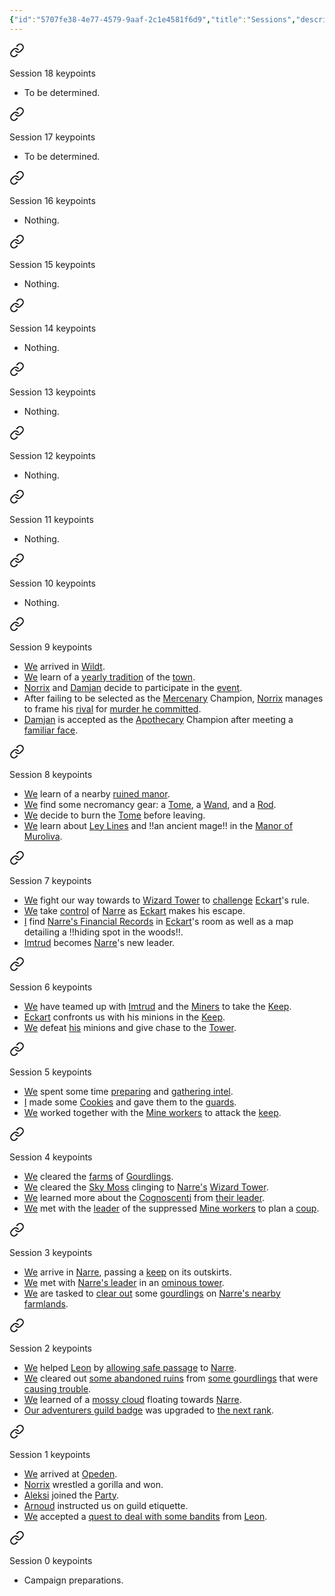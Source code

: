 ```yaml
---
{"id":"5707fe38-4e77-4579-9aaf-2c1e4581f6d9","title":"Sessions","description":"Sessions overview.","publish":true,"date_created":"Wednesday, March 20th 2024, 11:46:51 pm","date_modified":"Friday, April 26th 2024, 11:23:02 pm","editing_lock":true,"live_preview":true,"cssclasses":["mado-heading"],"path":"Tabletop/Campaigns/And A Thousand Years More/Sessions/index.md","permalink":"/tabletop/campaigns/and-a-thousand-years-more/sessions/index/","PassFrontmatter":true}
---
```



<div class="dataview-embed dataview-callout-list"><span><span class="embed-splitter"><a aria-label="Open link" href="/Tabletop/Campaigns/And-A-Thousand-Years-More/Sessions/Session 018#embedmarker" class="markdown-embed-link" target="_blank" rel="noopener nofollow"><svg class="svg-icon lucide-link" stroke-linejoin="round" stroke-linecap="round" stroke-width="2" stroke="currentColor" fill="none" viewBox="0 0 24 24" height="24" width="24" xmlns="http://www.w3.org/2000/svg"><path d="M10 13a5 5 0 0 0 7.54.54l3-3a5 5 0 0 0-7.07-7.07l-1.72 1.71"></path><path d="M14 11a5 5 0 0 0-7.54-.54l-3 3a5 5 0 0 0 7.07 7.07l1.71-1.71"></path></svg></a><span alt="Session 018 > embedmarker" src="Session 018#^embedmarker" class="internal-embed markdown-embed inline-embed is-loaded"><div class="markdown-embed-title"></div><div class="markdown-preview-view markdown-rendered show-indentation-guide"><div data-callout-metadata="" data-callout-fold="" data-callout="summary" class="callout node-insert-event drop-shadow"><div class="callout-title" dir="auto"><div class="callout-icon"><svg width="16" height="16"></svg></div><div class="callout-title-inner">Session 18 keypoints</div></div><div class="callout-content">
<ul>
<li dir="auto">To be determined.</li>
</ul>
</div></div></div></span></span><span class="embed-splitter"><a aria-label="Open link" href="/Tabletop/Campaigns/And-A-Thousand-Years-More/Sessions/Session 017#embedmarker" class="markdown-embed-link" target="_blank" rel="noopener nofollow"><svg class="svg-icon lucide-link" stroke-linejoin="round" stroke-linecap="round" stroke-width="2" stroke="currentColor" fill="none" viewBox="0 0 24 24" height="24" width="24" xmlns="http://www.w3.org/2000/svg"><path d="M10 13a5 5 0 0 0 7.54.54l3-3a5 5 0 0 0-7.07-7.07l-1.72 1.71"></path><path d="M14 11a5 5 0 0 0-7.54-.54l-3 3a5 5 0 0 0 7.07 7.07l1.71-1.71"></path></svg></a><span alt="Session 017 > embedmarker" src="Session 017#^embedmarker" class="internal-embed markdown-embed inline-embed is-loaded"><div class="markdown-embed-title"></div><div class="markdown-preview-view markdown-rendered show-indentation-guide"><div data-callout-metadata="" data-callout-fold="" data-callout="summary" class="callout node-insert-event drop-shadow"><div class="callout-title" dir="auto"><div class="callout-icon"><svg width="16" height="16"></svg></div><div class="callout-title-inner">Session 17 keypoints</div></div><div class="callout-content">
<ul>
<li dir="auto">To be determined.</li>
</ul>
</div></div></div></span></span><span class="embed-splitter"><a aria-label="Open link" href="/Tabletop/Campaigns/And-A-Thousand-Years-More/Sessions/Session 016#embedmarker" class="markdown-embed-link" target="_blank" rel="noopener nofollow"><svg class="svg-icon lucide-link" stroke-linejoin="round" stroke-linecap="round" stroke-width="2" stroke="currentColor" fill="none" viewBox="0 0 24 24" height="24" width="24" xmlns="http://www.w3.org/2000/svg"><path d="M10 13a5 5 0 0 0 7.54.54l3-3a5 5 0 0 0-7.07-7.07l-1.72 1.71"></path><path d="M14 11a5 5 0 0 0-7.54-.54l-3 3a5 5 0 0 0 7.07 7.07l1.71-1.71"></path></svg></a><span alt="Session 016 > embedmarker" src="Session 016#^embedmarker" class="internal-embed markdown-embed inline-embed is-loaded"><div class="markdown-embed-title"></div><div class="markdown-preview-view markdown-rendered show-indentation-guide"><div data-callout-metadata="" data-callout-fold="" data-callout="summary" class="callout node-insert-event drop-shadow"><div class="callout-title" dir="auto"><div class="callout-icon"><svg width="16" height="16"></svg></div><div class="callout-title-inner">Session 16 keypoints</div></div><div class="callout-content">
<ul>
<li dir="auto">Nothing.</li>
</ul>
</div></div></div></span></span><span class="embed-splitter"><a aria-label="Open link" href="/Tabletop/Campaigns/And-A-Thousand-Years-More/Sessions/Session 015#embedmarker" class="markdown-embed-link" target="_blank" rel="noopener nofollow"><svg class="svg-icon lucide-link" stroke-linejoin="round" stroke-linecap="round" stroke-width="2" stroke="currentColor" fill="none" viewBox="0 0 24 24" height="24" width="24" xmlns="http://www.w3.org/2000/svg"><path d="M10 13a5 5 0 0 0 7.54.54l3-3a5 5 0 0 0-7.07-7.07l-1.72 1.71"></path><path d="M14 11a5 5 0 0 0-7.54-.54l-3 3a5 5 0 0 0 7.07 7.07l1.71-1.71"></path></svg></a><span alt="Session 015 > embedmarker" src="Session 015#^embedmarker" class="internal-embed markdown-embed inline-embed is-loaded"><div class="markdown-embed-title"></div><div class="markdown-preview-view markdown-rendered show-indentation-guide"><div data-callout-metadata="" data-callout-fold="" data-callout="summary" class="callout node-insert-event drop-shadow"><div class="callout-title" dir="auto"><div class="callout-icon"><svg width="16" height="16"></svg></div><div class="callout-title-inner">Session 15 keypoints</div></div><div class="callout-content">
<ul>
<li dir="auto">Nothing.</li>
</ul>
</div></div></div></span></span><span class="embed-splitter"><a aria-label="Open link" href="/Tabletop/Campaigns/And-A-Thousand-Years-More/Sessions/Session 014#embedmarker" class="markdown-embed-link" target="_blank" rel="noopener nofollow"><svg class="svg-icon lucide-link" stroke-linejoin="round" stroke-linecap="round" stroke-width="2" stroke="currentColor" fill="none" viewBox="0 0 24 24" height="24" width="24" xmlns="http://www.w3.org/2000/svg"><path d="M10 13a5 5 0 0 0 7.54.54l3-3a5 5 0 0 0-7.07-7.07l-1.72 1.71"></path><path d="M14 11a5 5 0 0 0-7.54-.54l-3 3a5 5 0 0 0 7.07 7.07l1.71-1.71"></path></svg></a><span alt="Session 014 > embedmarker" src="Session 014#^embedmarker" class="internal-embed markdown-embed inline-embed is-loaded"><div class="markdown-embed-title"></div><div class="markdown-preview-view markdown-rendered show-indentation-guide"><div data-callout-metadata="" data-callout-fold="" data-callout="summary" class="callout node-insert-event drop-shadow"><div class="callout-title" dir="auto"><div class="callout-icon"><svg width="16" height="16"></svg></div><div class="callout-title-inner">Session 14 keypoints</div></div><div class="callout-content">
<ul>
<li dir="auto">Nothing.</li>
</ul>
</div></div></div></span></span><span class="embed-splitter"><a aria-label="Open link" href="/Tabletop/Campaigns/And-A-Thousand-Years-More/Sessions/Session 013#embedmarker" class="markdown-embed-link" target="_blank" rel="noopener nofollow"><svg class="svg-icon lucide-link" stroke-linejoin="round" stroke-linecap="round" stroke-width="2" stroke="currentColor" fill="none" viewBox="0 0 24 24" height="24" width="24" xmlns="http://www.w3.org/2000/svg"><path d="M10 13a5 5 0 0 0 7.54.54l3-3a5 5 0 0 0-7.07-7.07l-1.72 1.71"></path><path d="M14 11a5 5 0 0 0-7.54-.54l-3 3a5 5 0 0 0 7.07 7.07l1.71-1.71"></path></svg></a><span alt="Session 013 > embedmarker" src="Session 013#^embedmarker" class="internal-embed markdown-embed inline-embed is-loaded"><div class="markdown-embed-title"></div><div class="markdown-preview-view markdown-rendered show-indentation-guide"><div data-callout-metadata="" data-callout-fold="" data-callout="summary" class="callout node-insert-event drop-shadow"><div class="callout-title" dir="auto"><div class="callout-icon"><svg width="16" height="16"></svg></div><div class="callout-title-inner">Session 13 keypoints</div></div><div class="callout-content">
<ul>
<li dir="auto">Nothing.</li>
</ul>
</div></div></div></span></span><span class="embed-splitter"><a aria-label="Open link" href="/Tabletop/Campaigns/And-A-Thousand-Years-More/Sessions/Session 012#embedmarker" class="markdown-embed-link" target="_blank" rel="noopener nofollow"><svg class="svg-icon lucide-link" stroke-linejoin="round" stroke-linecap="round" stroke-width="2" stroke="currentColor" fill="none" viewBox="0 0 24 24" height="24" width="24" xmlns="http://www.w3.org/2000/svg"><path d="M10 13a5 5 0 0 0 7.54.54l3-3a5 5 0 0 0-7.07-7.07l-1.72 1.71"></path><path d="M14 11a5 5 0 0 0-7.54-.54l-3 3a5 5 0 0 0 7.07 7.07l1.71-1.71"></path></svg></a><span alt="Session 012 > embedmarker" src="Session 012#^embedmarker" class="internal-embed markdown-embed inline-embed is-loaded"><div class="markdown-embed-title"></div><div class="markdown-preview-view markdown-rendered show-indentation-guide"><div data-callout-metadata="" data-callout-fold="" data-callout="summary" class="callout node-insert-event drop-shadow"><div class="callout-title" dir="auto"><div class="callout-icon"><svg width="16" height="16"></svg></div><div class="callout-title-inner">Session 12 keypoints</div></div><div class="callout-content">
<ul>
<li dir="auto">Nothing.</li>
</ul>
</div></div></div></span></span><span class="embed-splitter"><a aria-label="Open link" href="/Tabletop/Campaigns/And-A-Thousand-Years-More/Sessions/Session 011#embedmarker" class="markdown-embed-link" target="_blank" rel="noopener nofollow"><svg class="svg-icon lucide-link" stroke-linejoin="round" stroke-linecap="round" stroke-width="2" stroke="currentColor" fill="none" viewBox="0 0 24 24" height="24" width="24" xmlns="http://www.w3.org/2000/svg"><path d="M10 13a5 5 0 0 0 7.54.54l3-3a5 5 0 0 0-7.07-7.07l-1.72 1.71"></path><path d="M14 11a5 5 0 0 0-7.54-.54l-3 3a5 5 0 0 0 7.07 7.07l1.71-1.71"></path></svg></a><span alt="Session 011 > embedmarker" src="Session 011#^embedmarker" class="internal-embed markdown-embed inline-embed is-loaded"><div class="markdown-embed-title"></div><div class="markdown-preview-view markdown-rendered show-indentation-guide"><div data-callout-metadata="" data-callout-fold="" data-callout="summary" class="callout node-insert-event drop-shadow"><div class="callout-title" dir="auto"><div class="callout-icon"><svg width="16" height="16"></svg></div><div class="callout-title-inner">Session 11 keypoints</div></div><div class="callout-content">
<ul>
<li dir="auto">Nothing.</li>
</ul>
</div></div></div></span></span><span class="embed-splitter"><a aria-label="Open link" href="/Tabletop/Campaigns/And-A-Thousand-Years-More/Sessions/Session 010#embedmarker" class="markdown-embed-link" target="_blank" rel="noopener nofollow"><svg class="svg-icon lucide-link" stroke-linejoin="round" stroke-linecap="round" stroke-width="2" stroke="currentColor" fill="none" viewBox="0 0 24 24" height="24" width="24" xmlns="http://www.w3.org/2000/svg"><path d="M10 13a5 5 0 0 0 7.54.54l3-3a5 5 0 0 0-7.07-7.07l-1.72 1.71"></path><path d="M14 11a5 5 0 0 0-7.54-.54l-3 3a5 5 0 0 0 7.07 7.07l1.71-1.71"></path></svg></a><span alt="Session 010 > embedmarker" src="Session 010#^embedmarker" class="internal-embed markdown-embed inline-embed is-loaded"><div class="markdown-embed-title"></div><div class="markdown-preview-view markdown-rendered show-indentation-guide"><div data-callout-metadata="" data-callout-fold="" data-callout="summary" class="callout node-insert-event drop-shadow"><div class="callout-title" dir="auto"><div class="callout-icon"><svg width="16" height="16"></svg></div><div class="callout-title-inner">Session 10 keypoints</div></div><div class="callout-content">
<ul>
<li dir="auto">Nothing.</li>
</ul>
</div></div></div></span></span><span class="embed-splitter"><a aria-label="Open link" href="/Tabletop/Campaigns/And-A-Thousand-Years-More/Sessions/Session 009#embedmarker" class="markdown-embed-link" target="_blank" rel="noopener nofollow"><svg class="svg-icon lucide-link" stroke-linejoin="round" stroke-linecap="round" stroke-width="2" stroke="currentColor" fill="none" viewBox="0 0 24 24" height="24" width="24" xmlns="http://www.w3.org/2000/svg"><path d="M10 13a5 5 0 0 0 7.54.54l3-3a5 5 0 0 0-7.07-7.07l-1.72 1.71"></path><path d="M14 11a5 5 0 0 0-7.54-.54l-3 3a5 5 0 0 0 7.07 7.07l1.71-1.71"></path></svg></a><span alt="Session 009 > embedmarker" src="Session 009#^embedmarker" class="internal-embed markdown-embed inline-embed is-loaded"><div class="markdown-embed-title"></div><div class="markdown-preview-view markdown-rendered show-indentation-guide"><div data-callout-metadata="" data-callout-fold="" data-callout="summary" class="callout node-insert-event drop-shadow"><div class="callout-title" dir="auto"><div class="callout-icon"><svg width="16" height="16"></svg></div><div class="callout-title-inner">Session 9 keypoints</div></div><div class="callout-content">
<ul>
<li dir="auto"><a data-tooltip-position="top" aria-label="Tabletop/Campaigns/And A Thousand Years More/Faction/Misc/Party" data-href="Tabletop/Campaigns/And A Thousand Years More/Faction/Misc/Party" href="Tabletop/Campaigns/And A Thousand Years More/Faction/Misc/Party" class="internal-link" target="_blank" rel="noopener nofollow">We</a> arrived in <a data-tooltip-position="top" aria-label="Tabletop/Campaigns/And A Thousand Years More/Location/Towns and Cities/Wildt" data-href="Tabletop/Campaigns/And A Thousand Years More/Location/Towns and Cities/Wildt" href="Tabletop/Campaigns/And A Thousand Years More/Location/Towns and Cities/Wildt" class="internal-link" target="_blank" rel="noopener nofollow">Wildt</a>.</li>
<li dir="auto"><a data-tooltip-position="top" aria-label="Tabletop/Campaigns/And A Thousand Years More/Faction/Misc/Party" data-href="Tabletop/Campaigns/And A Thousand Years More/Faction/Misc/Party" href="Tabletop/Campaigns/And A Thousand Years More/Faction/Misc/Party" class="internal-link" target="_blank" rel="noopener nofollow">We</a> learn of a <a data-tooltip-position="top" aria-label="Tabletop/Campaigns/And A Thousand Years More/Location/Towns and Cities/Wildt/Wildt's Fair" data-href="Tabletop/Campaigns/And A Thousand Years More/Location/Towns and Cities/Wildt/Wildt's Fair" href="Tabletop/Campaigns/And A Thousand Years More/Location/Towns and Cities/Wildt/Wildt's Fair" class="internal-link" target="_blank" rel="noopener nofollow">yearly tradition</a> of the <a data-tooltip-position="top" aria-label="Tabletop/Campaigns/And A Thousand Years More/Location/Towns and Cities/Wildt" data-href="Tabletop/Campaigns/And A Thousand Years More/Location/Towns and Cities/Wildt" href="Tabletop/Campaigns/And A Thousand Years More/Location/Towns and Cities/Wildt" class="internal-link" target="_blank" rel="noopener nofollow">town</a>.</li>
<li dir="auto"><a data-tooltip-position="top" aria-label="Tabletop/Campaigns/And A Thousand Years More/Characters/Party/Norrix" data-href="Tabletop/Campaigns/And A Thousand Years More/Characters/Party/Norrix" href="Tabletop/Campaigns/And A Thousand Years More/Characters/Party/Norrix" class="internal-link" target="_blank" rel="noopener nofollow">Norrix</a> and <a data-tooltip-position="top" aria-label="Tabletop/Campaigns/And A Thousand Years More/Characters/Party/Damjan" data-href="Tabletop/Campaigns/And A Thousand Years More/Characters/Party/Damjan" href="Tabletop/Campaigns/And A Thousand Years More/Characters/Party/Damjan" class="internal-link" target="_blank" rel="noopener nofollow">Damjan</a> decide to participate in the <a data-tooltip-position="top" aria-label="Tabletop/Campaigns/And A Thousand Years More/Location/Towns and Cities/Wildt/Wildt's Fair" data-href="Tabletop/Campaigns/And A Thousand Years More/Location/Towns and Cities/Wildt/Wildt's Fair" href="Tabletop/Campaigns/And A Thousand Years More/Location/Towns and Cities/Wildt/Wildt's Fair" class="internal-link" target="_blank" rel="noopener nofollow">event</a>.</li>
<li dir="auto">After failing to be selected as the <a data-tooltip-position="top" aria-label="Tabletop/Campaigns/And A Thousand Years More/Faction/Wildt/Wildt Mercenary Guild" data-href="Tabletop/Campaigns/And A Thousand Years More/Faction/Wildt/Wildt Mercenary Guild" href="Tabletop/Campaigns/And A Thousand Years More/Faction/Wildt/Wildt Mercenary Guild" class="internal-link" target="_blank" rel="noopener nofollow">Mercenary</a> Champion, <a data-tooltip-position="top" aria-label="Tabletop/Campaigns/And A Thousand Years More/Characters/Party/Norrix" data-href="Tabletop/Campaigns/And A Thousand Years More/Characters/Party/Norrix" href="Tabletop/Campaigns/And A Thousand Years More/Characters/Party/Norrix" class="internal-link" target="_blank" rel="noopener nofollow">Norrix</a> manages to frame his <a data-tooltip-position="top" aria-label="Tabletop/Campaigns/And A Thousand Years More/Characters/Enemies/Anton" data-href="Tabletop/Campaigns/And A Thousand Years More/Characters/Enemies/Anton" href="Tabletop/Campaigns/And A Thousand Years More/Characters/Enemies/Anton" class="internal-link" target="_blank" rel="noopener nofollow">rival</a> for <a data-tooltip-position="top" aria-label="Tabletop/Campaigns/And A Thousand Years More/Characters/Enemies/Ulvar" data-href="Tabletop/Campaigns/And A Thousand Years More/Characters/Enemies/Ulvar" href="Tabletop/Campaigns/And A Thousand Years More/Characters/Enemies/Ulvar" class="internal-link" target="_blank" rel="noopener nofollow">murder he committed</a>.</li>
<li dir="auto"><a data-tooltip-position="top" aria-label="Tabletop/Campaigns/And A Thousand Years More/Characters/Party/Damjan" data-href="Tabletop/Campaigns/And A Thousand Years More/Characters/Party/Damjan" href="Tabletop/Campaigns/And A Thousand Years More/Characters/Party/Damjan" class="internal-link" target="_blank" rel="noopener nofollow">Damjan</a> is accepted as the <a data-tooltip-position="top" aria-label="Tabletop/Campaigns/And A Thousand Years More/Faction/Wildt/Wildt Apothecary Guild" data-href="Tabletop/Campaigns/And A Thousand Years More/Faction/Wildt/Wildt Apothecary Guild" href="Tabletop/Campaigns/And A Thousand Years More/Faction/Wildt/Wildt Apothecary Guild" class="internal-link" target="_blank" rel="noopener nofollow">Apothecary</a> Champion after meeting a <a data-tooltip-position="top" aria-label="Tabletop/Campaigns/And A Thousand Years More/Characters/Neutral/Sir Andre" data-href="Tabletop/Campaigns/And A Thousand Years More/Characters/Neutral/Sir Andre" href="Tabletop/Campaigns/And A Thousand Years More/Characters/Neutral/Sir Andre" class="internal-link" target="_blank" rel="noopener nofollow">familiar face</a>.</li>
</ul>
</div></div></div></span></span><span class="embed-splitter"><a aria-label="Open link" href="/Tabletop/Campaigns/And-A-Thousand-Years-More/Sessions/Session 008#embedmarker" class="markdown-embed-link" target="_blank" rel="noopener nofollow"><svg class="svg-icon lucide-link" stroke-linejoin="round" stroke-linecap="round" stroke-width="2" stroke="currentColor" fill="none" viewBox="0 0 24 24" height="24" width="24" xmlns="http://www.w3.org/2000/svg"><path d="M10 13a5 5 0 0 0 7.54.54l3-3a5 5 0 0 0-7.07-7.07l-1.72 1.71"></path><path d="M14 11a5 5 0 0 0-7.54-.54l-3 3a5 5 0 0 0 7.07 7.07l1.71-1.71"></path></svg></a><span alt="Session 008 > embedmarker" src="Session 008#^embedmarker" class="internal-embed markdown-embed inline-embed is-loaded"><div class="markdown-embed-title"></div><div class="markdown-preview-view markdown-rendered show-indentation-guide"><div data-callout-metadata="" data-callout-fold="" data-callout="summary" class="callout node-insert-event drop-shadow"><div class="callout-title" dir="auto"><div class="callout-icon"><svg width="16" height="16"></svg></div><div class="callout-title-inner">Session 8 keypoints</div></div><div class="callout-content">
<ul>
<li dir="auto"><a data-tooltip-position="top" aria-label="Tabletop/Campaigns/And A Thousand Years More/Faction/Misc/Party" data-href="Tabletop/Campaigns/And A Thousand Years More/Faction/Misc/Party" href="Tabletop/Campaigns/And A Thousand Years More/Faction/Misc/Party" class="internal-link" target="_blank" rel="noopener nofollow">We</a> learn of a nearby <a data-tooltip-position="top" aria-label="Tabletop/Campaigns/And A Thousand Years More/Location/Towns and Cities/Wildt/Manor of Muroliva" data-href="Tabletop/Campaigns/And A Thousand Years More/Location/Towns and Cities/Wildt/Manor of Muroliva" href="Tabletop/Campaigns/And A Thousand Years More/Location/Towns and Cities/Wildt/Manor of Muroliva" class="internal-link" target="_blank" rel="noopener nofollow">ruined manor</a>.</li>
<li dir="auto"><a data-tooltip-position="top" aria-label="Tabletop/Campaigns/And A Thousand Years More/Faction/Misc/Party" data-href="Tabletop/Campaigns/And A Thousand Years More/Faction/Misc/Party" href="Tabletop/Campaigns/And A Thousand Years More/Faction/Misc/Party" class="internal-link" target="_blank" rel="noopener nofollow">We</a> find some necromancy gear: a <a data-tooltip-position="top" aria-label="Tabletop/Campaigns/And A Thousand Years More/Inventory/Misc/Black Leather Tome" data-href="Tabletop/Campaigns/And A Thousand Years More/Inventory/Misc/Black Leather Tome" href="Tabletop/Campaigns/And A Thousand Years More/Inventory/Misc/Black Leather Tome" class="internal-link" target="_blank" rel="noopener nofollow">Tome</a>, a <a data-tooltip-position="top" aria-label="Tabletop/Campaigns/And A Thousand Years More/Inventory/Equipment/Darkwood Wand" data-href="Tabletop/Campaigns/And A Thousand Years More/Inventory/Equipment/Darkwood Wand" href="Tabletop/Campaigns/And A Thousand Years More/Inventory/Equipment/Darkwood Wand" class="internal-link" target="_blank" rel="noopener nofollow">Wand</a>, and a <a data-tooltip-position="top" aria-label="Tabletop/Campaigns/And A Thousand Years More/Inventory/Equipment/Tomb Tree Rod" data-href="Tabletop/Campaigns/And A Thousand Years More/Inventory/Equipment/Tomb Tree Rod" href="Tabletop/Campaigns/And A Thousand Years More/Inventory/Equipment/Tomb Tree Rod" class="internal-link" target="_blank" rel="noopener nofollow">Rod</a>.</li>
<li dir="auto"><a data-tooltip-position="top" aria-label="Tabletop/Campaigns/And A Thousand Years More/Faction/Misc/Party" data-href="Tabletop/Campaigns/And A Thousand Years More/Faction/Misc/Party" href="Tabletop/Campaigns/And A Thousand Years More/Faction/Misc/Party" class="internal-link" target="_blank" rel="noopener nofollow">We</a> decide to burn the <a data-tooltip-position="top" aria-label="Tabletop/Campaigns/And A Thousand Years More/Inventory/Misc/Black Leather Tome" data-href="Tabletop/Campaigns/And A Thousand Years More/Inventory/Misc/Black Leather Tome" href="Tabletop/Campaigns/And A Thousand Years More/Inventory/Misc/Black Leather Tome" class="internal-link" target="_blank" rel="noopener nofollow">Tome</a> before leaving.</li>
<li dir="auto"><a data-tooltip-position="top" aria-label="Tabletop/Campaigns/And A Thousand Years More/Faction/Misc/Party" data-href="Tabletop/Campaigns/And A Thousand Years More/Faction/Misc/Party" href="Tabletop/Campaigns/And A Thousand Years More/Faction/Misc/Party" class="internal-link" target="_blank" rel="noopener nofollow">We</a> learn about <a data-tooltip-position="top" aria-label="Tabletop/Campaigns/And A Thousand Years More/Inventory/Notes/Ley Lines" data-href="Tabletop/Campaigns/And A Thousand Years More/Inventory/Notes/Ley Lines" href="Tabletop/Campaigns/And A Thousand Years More/Inventory/Notes/Ley Lines" class="internal-link" target="_blank" rel="noopener nofollow">Ley Lines</a> and !!an ancient mage!! in the <a data-tooltip-position="top" aria-label="Tabletop/Campaigns/And A Thousand Years More/Location/Towns and Cities/Wildt/Manor of Muroliva" data-href="Tabletop/Campaigns/And A Thousand Years More/Location/Towns and Cities/Wildt/Manor of Muroliva" href="Tabletop/Campaigns/And A Thousand Years More/Location/Towns and Cities/Wildt/Manor of Muroliva" class="internal-link" target="_blank" rel="noopener nofollow">Manor of Muroliva</a>.</li>
</ul>
</div></div></div></span></span><span class="embed-splitter"><a aria-label="Open link" href="/Tabletop/Campaigns/And-A-Thousand-Years-More/Sessions/Session 007#embedmarker" class="markdown-embed-link" target="_blank" rel="noopener nofollow"><svg class="svg-icon lucide-link" stroke-linejoin="round" stroke-linecap="round" stroke-width="2" stroke="currentColor" fill="none" viewBox="0 0 24 24" height="24" width="24" xmlns="http://www.w3.org/2000/svg"><path d="M10 13a5 5 0 0 0 7.54.54l3-3a5 5 0 0 0-7.07-7.07l-1.72 1.71"></path><path d="M14 11a5 5 0 0 0-7.54-.54l-3 3a5 5 0 0 0 7.07 7.07l1.71-1.71"></path></svg></a><span alt="Session 007 > embedmarker" src="Session 007#^embedmarker" class="internal-embed markdown-embed inline-embed is-loaded"><div class="markdown-embed-title"></div><div class="markdown-preview-view markdown-rendered show-indentation-guide"><div data-callout-metadata="" data-callout-fold="" data-callout="summary" class="callout node-insert-event drop-shadow"><div class="callout-title" dir="auto"><div class="callout-icon"><svg width="16" height="16"></svg></div><div class="callout-title-inner">Session 7 keypoints</div></div><div class="callout-content">
<ul>
<li dir="auto"><a data-tooltip-position="top" aria-label="Tabletop/Campaigns/And A Thousand Years More/Faction/Misc/Party" data-href="Tabletop/Campaigns/And A Thousand Years More/Faction/Misc/Party" href="Tabletop/Campaigns/And A Thousand Years More/Faction/Misc/Party" class="internal-link" target="_blank" rel="noopener nofollow">We</a> fight our way towards to <a data-tooltip-position="top" aria-label="Tabletop/Campaigns/And A Thousand Years More/Location/Towns and Cities/Narre/Wizard Tower" data-href="Tabletop/Campaigns/And A Thousand Years More/Location/Towns and Cities/Narre/Wizard Tower" href="Tabletop/Campaigns/And A Thousand Years More/Location/Towns and Cities/Narre/Wizard Tower" class="internal-link" target="_blank" rel="noopener nofollow">Wizard Tower</a> to <a data-tooltip-position="top" aria-label="Tabletop/Campaigns/And A Thousand Years More/Quests/Completed/Free Narre" data-href="Tabletop/Campaigns/And A Thousand Years More/Quests/Completed/Free Narre" href="Tabletop/Campaigns/And A Thousand Years More/Quests/Completed/Free Narre" class="internal-link" target="_blank" rel="noopener nofollow">challenge</a> <a data-tooltip-position="top" aria-label="Tabletop/Campaigns/And A Thousand Years More/Characters/Enemies/Eckart" data-href="Tabletop/Campaigns/And A Thousand Years More/Characters/Enemies/Eckart" href="Tabletop/Campaigns/And A Thousand Years More/Characters/Enemies/Eckart" class="internal-link" target="_blank" rel="noopener nofollow">Eckart</a>'s rule.</li>
<li dir="auto"><a data-tooltip-position="top" aria-label="Tabletop/Campaigns/And A Thousand Years More/Faction/Misc/Party" data-href="Tabletop/Campaigns/And A Thousand Years More/Faction/Misc/Party" href="Tabletop/Campaigns/And A Thousand Years More/Faction/Misc/Party" class="internal-link" target="_blank" rel="noopener nofollow">We</a> take <a data-tooltip-position="top" aria-label="Tabletop/Campaigns/And A Thousand Years More/Quests/Completed/Free Narre" data-href="Tabletop/Campaigns/And A Thousand Years More/Quests/Completed/Free Narre" href="Tabletop/Campaigns/And A Thousand Years More/Quests/Completed/Free Narre" class="internal-link" target="_blank" rel="noopener nofollow">control</a> of <a data-tooltip-position="top" aria-label="Tabletop/Campaigns/And A Thousand Years More/Location/Towns and Cities/Narre" data-href="Tabletop/Campaigns/And A Thousand Years More/Location/Towns and Cities/Narre" href="Tabletop/Campaigns/And A Thousand Years More/Location/Towns and Cities/Narre" class="internal-link" target="_blank" rel="noopener nofollow">Narre</a> as <a data-tooltip-position="top" aria-label="Tabletop/Campaigns/And A Thousand Years More/Characters/Enemies/Eckart" data-href="Tabletop/Campaigns/And A Thousand Years More/Characters/Enemies/Eckart" href="Tabletop/Campaigns/And A Thousand Years More/Characters/Enemies/Eckart" class="internal-link" target="_blank" rel="noopener nofollow">Eckart</a> makes his escape.</li>
<li dir="auto"><a data-tooltip-position="top" aria-label="Tabletop/Campaigns/And A Thousand Years More/Characters/Party/Lux" data-href="Tabletop/Campaigns/And A Thousand Years More/Characters/Party/Lux" href="Tabletop/Campaigns/And A Thousand Years More/Characters/Party/Lux" class="internal-link" target="_blank" rel="noopener nofollow">I</a> find <a data-tooltip-position="top" aria-label="Tabletop/Campaigns/And A Thousand Years More/Inventory/Quest/Financial Records of Narre" data-href="Tabletop/Campaigns/And A Thousand Years More/Inventory/Quest/Financial Records of Narre" href="Tabletop/Campaigns/And A Thousand Years More/Inventory/Quest/Financial Records of Narre" class="internal-link" target="_blank" rel="noopener nofollow">Narre's Financial Records</a> in <a data-tooltip-position="top" aria-label="Tabletop/Campaigns/And A Thousand Years More/Characters/Enemies/Eckart" data-href="Tabletop/Campaigns/And A Thousand Years More/Characters/Enemies/Eckart" href="Tabletop/Campaigns/And A Thousand Years More/Characters/Enemies/Eckart" class="internal-link" target="_blank" rel="noopener nofollow">Eckart</a>'s room as well as a map detailing a !!hiding spot in the woods!!.</li>
<li dir="auto"><a data-tooltip-position="top" aria-label="Tabletop/Campaigns/And A Thousand Years More/Characters/Allies/Imtrud" data-href="Tabletop/Campaigns/And A Thousand Years More/Characters/Allies/Imtrud" href="Tabletop/Campaigns/And A Thousand Years More/Characters/Allies/Imtrud" class="internal-link" target="_blank" rel="noopener nofollow">Imtrud</a> becomes <a data-tooltip-position="top" aria-label="Tabletop/Campaigns/And A Thousand Years More/Location/Towns and Cities/Narre" data-href="Tabletop/Campaigns/And A Thousand Years More/Location/Towns and Cities/Narre" href="Tabletop/Campaigns/And A Thousand Years More/Location/Towns and Cities/Narre" class="internal-link" target="_blank" rel="noopener nofollow">Narre</a>'s new leader.</li>
</ul>
</div></div></div></span></span><span class="embed-splitter"><a aria-label="Open link" href="/Tabletop/Campaigns/And-A-Thousand-Years-More/Sessions/Session 006#embedmarker" class="markdown-embed-link" target="_blank" rel="noopener nofollow"><svg class="svg-icon lucide-link" stroke-linejoin="round" stroke-linecap="round" stroke-width="2" stroke="currentColor" fill="none" viewBox="0 0 24 24" height="24" width="24" xmlns="http://www.w3.org/2000/svg"><path d="M10 13a5 5 0 0 0 7.54.54l3-3a5 5 0 0 0-7.07-7.07l-1.72 1.71"></path><path d="M14 11a5 5 0 0 0-7.54-.54l-3 3a5 5 0 0 0 7.07 7.07l1.71-1.71"></path></svg></a><span alt="Session 006 > embedmarker" src="Session 006#^embedmarker" class="internal-embed markdown-embed inline-embed is-loaded"><div class="markdown-embed-title"></div><div class="markdown-preview-view markdown-rendered show-indentation-guide"><div data-callout-metadata="" data-callout-fold="" data-callout="summary" class="callout node-insert-event drop-shadow"><div class="callout-title" dir="auto"><div class="callout-icon"><svg width="16" height="16"></svg></div><div class="callout-title-inner">Session 6 keypoints</div></div><div class="callout-content">
<ul>
<li dir="auto"><a data-tooltip-position="top" aria-label="Tabletop/Campaigns/And A Thousand Years More/Faction/Misc/Party" data-href="Tabletop/Campaigns/And A Thousand Years More/Faction/Misc/Party" href="Tabletop/Campaigns/And A Thousand Years More/Faction/Misc/Party" class="internal-link" target="_blank" rel="noopener nofollow">We</a> have teamed up with <a data-tooltip-position="top" aria-label="Tabletop/Campaigns/And A Thousand Years More/Characters/Allies/Imtrud" data-href="Tabletop/Campaigns/And A Thousand Years More/Characters/Allies/Imtrud" href="Tabletop/Campaigns/And A Thousand Years More/Characters/Allies/Imtrud" class="internal-link" target="_blank" rel="noopener nofollow">Imtrud</a> and the <a data-tooltip-position="top" aria-label="Tabletop/Campaigns/And A Thousand Years More/Faction/Narre/Miners of Narre" data-href="Tabletop/Campaigns/And A Thousand Years More/Faction/Narre/Miners of Narre" href="Tabletop/Campaigns/And A Thousand Years More/Faction/Narre/Miners of Narre" class="internal-link" target="_blank" rel="noopener nofollow">Miners</a> to take the <a data-tooltip-position="top" aria-label="Tabletop/Campaigns/And A Thousand Years More/Location/Towns and Cities/Narre/Narre's Keep" data-href="Tabletop/Campaigns/And A Thousand Years More/Location/Towns and Cities/Narre/Narre's Keep" href="Tabletop/Campaigns/And A Thousand Years More/Location/Towns and Cities/Narre/Narre's Keep" class="internal-link" target="_blank" rel="noopener nofollow">Keep</a>.</li>
<li dir="auto"><a data-tooltip-position="top" aria-label="Tabletop/Campaigns/And A Thousand Years More/Characters/Enemies/Eckart" data-href="Tabletop/Campaigns/And A Thousand Years More/Characters/Enemies/Eckart" href="Tabletop/Campaigns/And A Thousand Years More/Characters/Enemies/Eckart" class="internal-link" target="_blank" rel="noopener nofollow">Eckart</a> confronts us with his minions in the <a data-tooltip-position="top" aria-label="Tabletop/Campaigns/And A Thousand Years More/Location/Towns and Cities/Narre/Narre's Keep" data-href="Tabletop/Campaigns/And A Thousand Years More/Location/Towns and Cities/Narre/Narre's Keep" href="Tabletop/Campaigns/And A Thousand Years More/Location/Towns and Cities/Narre/Narre's Keep" class="internal-link" target="_blank" rel="noopener nofollow">Keep</a>.</li>
<li dir="auto"><a data-tooltip-position="top" aria-label="Tabletop/Campaigns/And A Thousand Years More/Faction/Misc/Party" data-href="Tabletop/Campaigns/And A Thousand Years More/Faction/Misc/Party" href="Tabletop/Campaigns/And A Thousand Years More/Faction/Misc/Party" class="internal-link" target="_blank" rel="noopener nofollow">We</a> defeat <a data-tooltip-position="top" aria-label="Tabletop/Campaigns/And A Thousand Years More/Characters/Enemies/Eckart" data-href="Tabletop/Campaigns/And A Thousand Years More/Characters/Enemies/Eckart" href="Tabletop/Campaigns/And A Thousand Years More/Characters/Enemies/Eckart" class="internal-link" target="_blank" rel="noopener nofollow">his</a> minions and give chase to the <a data-tooltip-position="top" aria-label="Tabletop/Campaigns/And A Thousand Years More/Location/Towns and Cities/Narre/Wizard Tower" data-href="Tabletop/Campaigns/And A Thousand Years More/Location/Towns and Cities/Narre/Wizard Tower" href="Tabletop/Campaigns/And A Thousand Years More/Location/Towns and Cities/Narre/Wizard Tower" class="internal-link" target="_blank" rel="noopener nofollow">Tower</a>.</li>
</ul>
</div></div></div></span></span><span class="embed-splitter"><a aria-label="Open link" href="/Tabletop/Campaigns/And-A-Thousand-Years-More/Sessions/Session 005#embedmarker" class="markdown-embed-link" target="_blank" rel="noopener nofollow"><svg class="svg-icon lucide-link" stroke-linejoin="round" stroke-linecap="round" stroke-width="2" stroke="currentColor" fill="none" viewBox="0 0 24 24" height="24" width="24" xmlns="http://www.w3.org/2000/svg"><path d="M10 13a5 5 0 0 0 7.54.54l3-3a5 5 0 0 0-7.07-7.07l-1.72 1.71"></path><path d="M14 11a5 5 0 0 0-7.54-.54l-3 3a5 5 0 0 0 7.07 7.07l1.71-1.71"></path></svg></a><span alt="Session 005 > embedmarker" src="Session 005#^embedmarker" class="internal-embed markdown-embed inline-embed is-loaded"><div class="markdown-embed-title"></div><div class="markdown-preview-view markdown-rendered show-indentation-guide"><div data-callout-metadata="" data-callout-fold="" data-callout="summary" class="callout node-insert-event drop-shadow"><div class="callout-title" dir="auto"><div class="callout-icon"><svg width="16" height="16"></svg></div><div class="callout-title-inner">Session 5 keypoints</div></div><div class="callout-content">
<ul>
<li dir="auto"><a data-tooltip-position="top" aria-label="Tabletop/Campaigns/And A Thousand Years More/Faction/Misc/Party" data-href="Tabletop/Campaigns/And A Thousand Years More/Faction/Misc/Party" href="Tabletop/Campaigns/And A Thousand Years More/Faction/Misc/Party" class="internal-link" target="_blank" rel="noopener nofollow">We</a> spent some time <a data-tooltip-position="top" aria-label="Tabletop/Campaigns/And A Thousand Years More/Quests/Completed/Free Narre" data-href="Tabletop/Campaigns/And A Thousand Years More/Quests/Completed/Free Narre" href="Tabletop/Campaigns/And A Thousand Years More/Quests/Completed/Free Narre" class="internal-link" target="_blank" rel="noopener nofollow">preparing</a> and <a data-tooltip-position="top" aria-label="Tabletop/Campaigns/And A Thousand Years More/Location/Towns and Cities/Narre/Narre's Keep" data-href="Tabletop/Campaigns/And A Thousand Years More/Location/Towns and Cities/Narre/Narre's Keep" href="Tabletop/Campaigns/And A Thousand Years More/Location/Towns and Cities/Narre/Narre's Keep" class="internal-link" target="_blank" rel="noopener nofollow">gathering intel</a>.</li>
<li dir="auto"><a data-tooltip-position="top" aria-label="Tabletop/Campaigns/And A Thousand Years More/Characters/Party/Lux" data-href="Tabletop/Campaigns/And A Thousand Years More/Characters/Party/Lux" href="Tabletop/Campaigns/And A Thousand Years More/Characters/Party/Lux" class="internal-link" target="_blank" rel="noopener nofollow">I</a> made some <a data-tooltip-position="top" aria-label="Tabletop/Campaigns/And A Thousand Years More/Inventory/Consumable/Grandma's Cookies" data-href="Tabletop/Campaigns/And A Thousand Years More/Inventory/Consumable/Grandma's Cookies" href="Tabletop/Campaigns/And A Thousand Years More/Inventory/Consumable/Grandma's Cookies" class="internal-link" target="_blank" rel="noopener nofollow">Cookies</a> and gave them to the <a data-tooltip-position="top" aria-label="Tabletop/Campaigns/And A Thousand Years More/Faction/Narre/Keep Guards of Narre" data-href="Tabletop/Campaigns/And A Thousand Years More/Faction/Narre/Keep Guards of Narre" href="Tabletop/Campaigns/And A Thousand Years More/Faction/Narre/Keep Guards of Narre" class="internal-link" target="_blank" rel="noopener nofollow">guards</a>.</li>
<li dir="auto"><a data-tooltip-position="top" aria-label="Tabletop/Campaigns/And A Thousand Years More/Faction/Misc/Party" data-href="Tabletop/Campaigns/And A Thousand Years More/Faction/Misc/Party" href="Tabletop/Campaigns/And A Thousand Years More/Faction/Misc/Party" class="internal-link" target="_blank" rel="noopener nofollow">We</a> worked together with the <a data-tooltip-position="top" aria-label="Tabletop/Campaigns/And A Thousand Years More/Faction/Narre/Miners of Narre" data-href="Tabletop/Campaigns/And A Thousand Years More/Faction/Narre/Miners of Narre" href="Tabletop/Campaigns/And A Thousand Years More/Faction/Narre/Miners of Narre" class="internal-link" target="_blank" rel="noopener nofollow">Mine workers</a> to attack the <a data-tooltip-position="top" aria-label="Tabletop/Campaigns/And A Thousand Years More/Location/Towns and Cities/Narre/Narre's Keep" data-href="Tabletop/Campaigns/And A Thousand Years More/Location/Towns and Cities/Narre/Narre's Keep" href="Tabletop/Campaigns/And A Thousand Years More/Location/Towns and Cities/Narre/Narre's Keep" class="internal-link" target="_blank" rel="noopener nofollow">keep</a>.</li>
</ul>
</div></div></div></span></span><span class="embed-splitter"><a aria-label="Open link" href="/Tabletop/Campaigns/And-A-Thousand-Years-More/Sessions/Session 004#embedmarker" class="markdown-embed-link" target="_blank" rel="noopener nofollow"><svg class="svg-icon lucide-link" stroke-linejoin="round" stroke-linecap="round" stroke-width="2" stroke="currentColor" fill="none" viewBox="0 0 24 24" height="24" width="24" xmlns="http://www.w3.org/2000/svg"><path d="M10 13a5 5 0 0 0 7.54.54l3-3a5 5 0 0 0-7.07-7.07l-1.72 1.71"></path><path d="M14 11a5 5 0 0 0-7.54-.54l-3 3a5 5 0 0 0 7.07 7.07l1.71-1.71"></path></svg></a><span alt="Session 004 > embedmarker" src="Session 004#^embedmarker" class="internal-embed markdown-embed inline-embed is-loaded"><div class="markdown-embed-title"></div><div class="markdown-preview-view markdown-rendered show-indentation-guide"><div data-callout-metadata="" data-callout-fold="" data-callout="summary" class="callout node-insert-event drop-shadow"><div class="callout-title" dir="auto"><div class="callout-icon"><svg width="16" height="16"></svg></div><div class="callout-title-inner">Session 4 keypoints</div></div><div class="callout-content">
<ul>
<li dir="auto"><a data-tooltip-position="top" aria-label="Tabletop/Campaigns/And A Thousand Years More/Faction/Misc/Party" data-href="Tabletop/Campaigns/And A Thousand Years More/Faction/Misc/Party" href="Tabletop/Campaigns/And A Thousand Years More/Faction/Misc/Party" class="internal-link" target="_blank" rel="noopener nofollow">We</a> cleared the <a data-tooltip-position="top" aria-label="Tabletop/Campaigns/And A Thousand Years More/Location/Towns and Cities/Narre/Narre's Farmfields" data-href="Tabletop/Campaigns/And A Thousand Years More/Location/Towns and Cities/Narre/Narre's Farmfields" href="Tabletop/Campaigns/And A Thousand Years More/Location/Towns and Cities/Narre/Narre's Farmfields" class="internal-link" target="_blank" rel="noopener nofollow">farms</a> of <a data-tooltip-position="top" aria-label="Tabletop/Campaigns/And A Thousand Years More/Quests/Completed/Defeat the Gourdlings" data-href="Tabletop/Campaigns/And A Thousand Years More/Quests/Completed/Defeat the Gourdlings" href="Tabletop/Campaigns/And A Thousand Years More/Quests/Completed/Defeat the Gourdlings" class="internal-link" target="_blank" rel="noopener nofollow">Gourdlings</a>.</li>
<li dir="auto"><a data-tooltip-position="top" aria-label="Tabletop/Campaigns/And A Thousand Years More/Faction/Misc/Party" data-href="Tabletop/Campaigns/And A Thousand Years More/Faction/Misc/Party" href="Tabletop/Campaigns/And A Thousand Years More/Faction/Misc/Party" class="internal-link" target="_blank" rel="noopener nofollow">We</a> cleared the <a data-tooltip-position="top" aria-label="Tabletop/Campaigns/And A Thousand Years More/Quests/Completed/Clear the Sky Moss" data-href="Tabletop/Campaigns/And A Thousand Years More/Quests/Completed/Clear the Sky Moss" href="Tabletop/Campaigns/And A Thousand Years More/Quests/Completed/Clear the Sky Moss" class="internal-link" target="_blank" rel="noopener nofollow">Sky Moss</a> clinging to <a data-tooltip-position="top" aria-label="Tabletop/Campaigns/And A Thousand Years More/Location/Towns and Cities/Narre" data-href="Tabletop/Campaigns/And A Thousand Years More/Location/Towns and Cities/Narre" href="Tabletop/Campaigns/And A Thousand Years More/Location/Towns and Cities/Narre" class="internal-link" target="_blank" rel="noopener nofollow">Narre's</a> <a data-tooltip-position="top" aria-label="Tabletop/Campaigns/And A Thousand Years More/Location/Towns and Cities/Narre/Wizard Tower" data-href="Tabletop/Campaigns/And A Thousand Years More/Location/Towns and Cities/Narre/Wizard Tower" href="Tabletop/Campaigns/And A Thousand Years More/Location/Towns and Cities/Narre/Wizard Tower" class="internal-link" target="_blank" rel="noopener nofollow">Wizard Tower</a>.</li>
<li dir="auto"><a data-tooltip-position="top" aria-label="Tabletop/Campaigns/And A Thousand Years More/Faction/Misc/Party" data-href="Tabletop/Campaigns/And A Thousand Years More/Faction/Misc/Party" href="Tabletop/Campaigns/And A Thousand Years More/Faction/Misc/Party" class="internal-link" target="_blank" rel="noopener nofollow">We</a> learned more about the <a data-tooltip-position="top" aria-label="Tabletop/Campaigns/And A Thousand Years More/Faction/Narre/Mages of Narre" data-href="Tabletop/Campaigns/And A Thousand Years More/Faction/Narre/Mages of Narre" href="Tabletop/Campaigns/And A Thousand Years More/Faction/Narre/Mages of Narre" class="internal-link" target="_blank" rel="noopener nofollow">Cognoscenti</a> from <a data-tooltip-position="top" aria-label="Tabletop/Campaigns/And A Thousand Years More/Characters/Enemies/Eckart" data-href="Tabletop/Campaigns/And A Thousand Years More/Characters/Enemies/Eckart" href="Tabletop/Campaigns/And A Thousand Years More/Characters/Enemies/Eckart" class="internal-link" target="_blank" rel="noopener nofollow">their leader</a>.</li>
<li dir="auto"><a data-tooltip-position="top" aria-label="Tabletop/Campaigns/And A Thousand Years More/Faction/Misc/Party" data-href="Tabletop/Campaigns/And A Thousand Years More/Faction/Misc/Party" href="Tabletop/Campaigns/And A Thousand Years More/Faction/Misc/Party" class="internal-link" target="_blank" rel="noopener nofollow">We</a> met with the <a data-tooltip-position="top" aria-label="Tabletop/Campaigns/And A Thousand Years More/Characters/Allies/Imtrud" data-href="Tabletop/Campaigns/And A Thousand Years More/Characters/Allies/Imtrud" href="Tabletop/Campaigns/And A Thousand Years More/Characters/Allies/Imtrud" class="internal-link" target="_blank" rel="noopener nofollow">leader</a> of the suppressed <a data-tooltip-position="top" aria-label="Tabletop/Campaigns/And A Thousand Years More/Faction/Narre/Miners of Narre" data-href="Tabletop/Campaigns/And A Thousand Years More/Faction/Narre/Miners of Narre" href="Tabletop/Campaigns/And A Thousand Years More/Faction/Narre/Miners of Narre" class="internal-link" target="_blank" rel="noopener nofollow">Mine workers</a> to plan a <a data-tooltip-position="top" aria-label="Tabletop/Campaigns/And A Thousand Years More/Quests/Completed/Free Narre" data-href="Tabletop/Campaigns/And A Thousand Years More/Quests/Completed/Free Narre" href="Tabletop/Campaigns/And A Thousand Years More/Quests/Completed/Free Narre" class="internal-link" target="_blank" rel="noopener nofollow">coup</a>.</li>
</ul>
</div></div></div></span></span><span class="embed-splitter"><a aria-label="Open link" href="/Tabletop/Campaigns/And-A-Thousand-Years-More/Sessions/Session 003#embedmarker" class="markdown-embed-link" target="_blank" rel="noopener nofollow"><svg class="svg-icon lucide-link" stroke-linejoin="round" stroke-linecap="round" stroke-width="2" stroke="currentColor" fill="none" viewBox="0 0 24 24" height="24" width="24" xmlns="http://www.w3.org/2000/svg"><path d="M10 13a5 5 0 0 0 7.54.54l3-3a5 5 0 0 0-7.07-7.07l-1.72 1.71"></path><path d="M14 11a5 5 0 0 0-7.54-.54l-3 3a5 5 0 0 0 7.07 7.07l1.71-1.71"></path></svg></a><span alt="Session 003 > embedmarker" src="Session 003#^embedmarker" class="internal-embed markdown-embed inline-embed is-loaded"><div class="markdown-embed-title"></div><div class="markdown-preview-view markdown-rendered show-indentation-guide"><div data-callout-metadata="" data-callout-fold="" data-callout="summary" class="callout node-insert-event drop-shadow"><div class="callout-title" dir="auto"><div class="callout-icon"><svg width="16" height="16"></svg></div><div class="callout-title-inner">Session 3 keypoints</div></div><div class="callout-content">
<ul>
<li dir="auto"><a data-tooltip-position="top" aria-label="Tabletop/Campaigns/And A Thousand Years More/Faction/Misc/Party" data-href="Tabletop/Campaigns/And A Thousand Years More/Faction/Misc/Party" href="Tabletop/Campaigns/And A Thousand Years More/Faction/Misc/Party" class="internal-link" target="_blank" rel="noopener nofollow">We</a> arrive in <a data-tooltip-position="top" aria-label="Tabletop/Campaigns/And A Thousand Years More/Location/Towns and Cities/Narre" data-href="Tabletop/Campaigns/And A Thousand Years More/Location/Towns and Cities/Narre" href="Tabletop/Campaigns/And A Thousand Years More/Location/Towns and Cities/Narre" class="internal-link" target="_blank" rel="noopener nofollow">Narre</a>, passing a <a data-tooltip-position="top" aria-label="Tabletop/Campaigns/And A Thousand Years More/Location/Towns and Cities/Narre/Narre's Keep" data-href="Tabletop/Campaigns/And A Thousand Years More/Location/Towns and Cities/Narre/Narre's Keep" href="Tabletop/Campaigns/And A Thousand Years More/Location/Towns and Cities/Narre/Narre's Keep" class="internal-link" target="_blank" rel="noopener nofollow">keep</a> on its outskirts.</li>
<li dir="auto"><a data-tooltip-position="top" aria-label="Tabletop/Campaigns/And A Thousand Years More/Faction/Misc/Party" data-href="Tabletop/Campaigns/And A Thousand Years More/Faction/Misc/Party" href="Tabletop/Campaigns/And A Thousand Years More/Faction/Misc/Party" class="internal-link" target="_blank" rel="noopener nofollow">We</a> met with <a data-tooltip-position="top" aria-label="Tabletop/Campaigns/And A Thousand Years More/Characters/Enemies/Eckart" data-href="Tabletop/Campaigns/And A Thousand Years More/Characters/Enemies/Eckart" href="Tabletop/Campaigns/And A Thousand Years More/Characters/Enemies/Eckart" class="internal-link" target="_blank" rel="noopener nofollow">Narre's leader</a> in an <a data-tooltip-position="top" aria-label="Tabletop/Campaigns/And A Thousand Years More/Location/Towns and Cities/Narre/Wizard Tower" data-href="Tabletop/Campaigns/And A Thousand Years More/Location/Towns and Cities/Narre/Wizard Tower" href="Tabletop/Campaigns/And A Thousand Years More/Location/Towns and Cities/Narre/Wizard Tower" class="internal-link" target="_blank" rel="noopener nofollow">ominous tower</a>.</li>
<li dir="auto"><a data-tooltip-position="top" aria-label="Tabletop/Campaigns/And A Thousand Years More/Faction/Misc/Party" data-href="Tabletop/Campaigns/And A Thousand Years More/Faction/Misc/Party" href="Tabletop/Campaigns/And A Thousand Years More/Faction/Misc/Party" class="internal-link" target="_blank" rel="noopener nofollow">We</a> are tasked to <a data-tooltip-position="top" aria-label="Tabletop/Campaigns/And A Thousand Years More/Quests/Completed/Defeat the Gourdlings" data-href="Tabletop/Campaigns/And A Thousand Years More/Quests/Completed/Defeat the Gourdlings" href="Tabletop/Campaigns/And A Thousand Years More/Quests/Completed/Defeat the Gourdlings" class="internal-link" target="_blank" rel="noopener nofollow">clear out</a> some <a data-tooltip-position="top" aria-label="Tabletop/Campaigns/And A Thousand Years More/Bestiary/Plantlike/Gourdling" data-href="Tabletop/Campaigns/And A Thousand Years More/Bestiary/Plantlike/Gourdling" href="Tabletop/Campaigns/And A Thousand Years More/Bestiary/Plantlike/Gourdling" class="internal-link" target="_blank" rel="noopener nofollow">gourdlings</a> on <a data-tooltip-position="top" aria-label="Tabletop/Campaigns/And A Thousand Years More/Location/Towns and Cities/Narre/Narre's Farmfields" data-href="Tabletop/Campaigns/And A Thousand Years More/Location/Towns and Cities/Narre/Narre's Farmfields" href="Tabletop/Campaigns/And A Thousand Years More/Location/Towns and Cities/Narre/Narre's Farmfields" class="internal-link" target="_blank" rel="noopener nofollow">Narre's nearby farmlands</a>.</li>
</ul>
</div></div></div></span></span><span class="embed-splitter"><a aria-label="Open link" href="/Tabletop/Campaigns/And-A-Thousand-Years-More/Sessions/Session 002#embedmarker" class="markdown-embed-link" target="_blank" rel="noopener nofollow"><svg class="svg-icon lucide-link" stroke-linejoin="round" stroke-linecap="round" stroke-width="2" stroke="currentColor" fill="none" viewBox="0 0 24 24" height="24" width="24" xmlns="http://www.w3.org/2000/svg"><path d="M10 13a5 5 0 0 0 7.54.54l3-3a5 5 0 0 0-7.07-7.07l-1.72 1.71"></path><path d="M14 11a5 5 0 0 0-7.54-.54l-3 3a5 5 0 0 0 7.07 7.07l1.71-1.71"></path></svg></a><span alt="Session 002 > embedmarker" src="Session 002#^embedmarker" class="internal-embed markdown-embed inline-embed is-loaded"><div class="markdown-embed-title"></div><div class="markdown-preview-view markdown-rendered show-indentation-guide"><div data-callout-metadata="" data-callout-fold="" data-callout="summary" class="callout node-insert-event drop-shadow"><div class="callout-title" dir="auto"><div class="callout-icon"><svg width="16" height="16"></svg></div><div class="callout-title-inner">Session 2 keypoints</div></div><div class="callout-content">
<ul>
<li dir="auto"><a data-tooltip-position="top" aria-label="Tabletop/Campaigns/And A Thousand Years More/Faction/Misc/Party" data-href="Tabletop/Campaigns/And A Thousand Years More/Faction/Misc/Party" href="Tabletop/Campaigns/And A Thousand Years More/Faction/Misc/Party" class="internal-link" target="_blank" rel="noopener nofollow">We</a> helped <a data-tooltip-position="top" aria-label="Tabletop/Campaigns/And A Thousand Years More/Characters/Allies/Leon" data-href="Tabletop/Campaigns/And A Thousand Years More/Characters/Allies/Leon" href="Tabletop/Campaigns/And A Thousand Years More/Characters/Allies/Leon" class="internal-link" target="_blank" rel="noopener nofollow">Leon</a> by <a data-tooltip-position="top" aria-label="Tabletop/Campaigns/And A Thousand Years More/Quests/Completed/Defeat the Bandits" data-href="Tabletop/Campaigns/And A Thousand Years More/Quests/Completed/Defeat the Bandits" href="Tabletop/Campaigns/And A Thousand Years More/Quests/Completed/Defeat the Bandits" class="internal-link" target="_blank" rel="noopener nofollow">allowing safe passage</a> to <a data-tooltip-position="top" aria-label="Tabletop/Campaigns/And A Thousand Years More/Location/Towns and Cities/Narre" data-href="Tabletop/Campaigns/And A Thousand Years More/Location/Towns and Cities/Narre" href="Tabletop/Campaigns/And A Thousand Years More/Location/Towns and Cities/Narre" class="internal-link" target="_blank" rel="noopener nofollow">Narre</a>.</li>
<li dir="auto"><a data-tooltip-position="top" aria-label="Tabletop/Campaigns/And A Thousand Years More/Faction/Misc/Party" data-href="Tabletop/Campaigns/And A Thousand Years More/Faction/Misc/Party" href="Tabletop/Campaigns/And A Thousand Years More/Faction/Misc/Party" class="internal-link" target="_blank" rel="noopener nofollow">We</a> cleared out <a data-tooltip-position="top" aria-label="Tabletop/Campaigns/And A Thousand Years More/Location/Towns and Cities/Opeden/Town Ruins" data-href="Tabletop/Campaigns/And A Thousand Years More/Location/Towns and Cities/Opeden/Town Ruins" href="Tabletop/Campaigns/And A Thousand Years More/Location/Towns and Cities/Opeden/Town Ruins" class="internal-link" target="_blank" rel="noopener nofollow">some abandoned ruins</a> from <a data-tooltip-position="top" aria-label="Tabletop/Campaigns/And A Thousand Years More/Bestiary/Plantlike/Gourdling" data-href="Tabletop/Campaigns/And A Thousand Years More/Bestiary/Plantlike/Gourdling" href="Tabletop/Campaigns/And A Thousand Years More/Bestiary/Plantlike/Gourdling" class="internal-link" target="_blank" rel="noopener nofollow">some gourdlings</a> that were <a data-tooltip-position="top" aria-label="Tabletop/Campaigns/And A Thousand Years More/Quests/Completed/Defeat the Gourdlings" data-href="Tabletop/Campaigns/And A Thousand Years More/Quests/Completed/Defeat the Gourdlings" href="Tabletop/Campaigns/And A Thousand Years More/Quests/Completed/Defeat the Gourdlings" class="internal-link" target="_blank" rel="noopener nofollow">causing trouble</a>.</li>
<li dir="auto"><a data-tooltip-position="top" aria-label="Tabletop/Campaigns/And A Thousand Years More/Faction/Misc/Party" data-href="Tabletop/Campaigns/And A Thousand Years More/Faction/Misc/Party" href="Tabletop/Campaigns/And A Thousand Years More/Faction/Misc/Party" class="internal-link" target="_blank" rel="noopener nofollow">We</a> learned of a <a data-tooltip-position="top" aria-label="Tabletop/Campaigns/And A Thousand Years More/Quests/Completed/Clear the Sky Moss" data-href="Tabletop/Campaigns/And A Thousand Years More/Quests/Completed/Clear the Sky Moss" href="Tabletop/Campaigns/And A Thousand Years More/Quests/Completed/Clear the Sky Moss" class="internal-link" target="_blank" rel="noopener nofollow">mossy cloud</a> floating towards <a data-tooltip-position="top" aria-label="Tabletop/Campaigns/And A Thousand Years More/Location/Towns and Cities/Narre" data-href="Tabletop/Campaigns/And A Thousand Years More/Location/Towns and Cities/Narre" href="Tabletop/Campaigns/And A Thousand Years More/Location/Towns and Cities/Narre" class="internal-link" target="_blank" rel="noopener nofollow">Narre</a>.</li>
<li dir="auto"><a data-tooltip-position="top" aria-label="Tabletop/Campaigns/And A Thousand Years More/Inventory/Misc/Green Level Guild Badge" data-href="Tabletop/Campaigns/And A Thousand Years More/Inventory/Misc/Green Level Guild Badge" href="Tabletop/Campaigns/And A Thousand Years More/Inventory/Misc/Green Level Guild Badge" class="internal-link" target="_blank" rel="noopener nofollow">Our adventurers guild badge</a> was upgraded to <a data-tooltip-position="top" aria-label="Tabletop/Campaigns/And A Thousand Years More/Inventory/Misc/Red Level Guild Badge" data-href="Tabletop/Campaigns/And A Thousand Years More/Inventory/Misc/Red Level Guild Badge" href="Tabletop/Campaigns/And A Thousand Years More/Inventory/Misc/Red Level Guild Badge" class="internal-link" target="_blank" rel="noopener nofollow">the next rank</a>.</li>
</ul>
</div></div></div></span></span><span class="embed-splitter"><a aria-label="Open link" href="/Tabletop/Campaigns/And-A-Thousand-Years-More/Sessions/Session 001#embedmarker" class="markdown-embed-link" target="_blank" rel="noopener nofollow"><svg class="svg-icon lucide-link" stroke-linejoin="round" stroke-linecap="round" stroke-width="2" stroke="currentColor" fill="none" viewBox="0 0 24 24" height="24" width="24" xmlns="http://www.w3.org/2000/svg"><path d="M10 13a5 5 0 0 0 7.54.54l3-3a5 5 0 0 0-7.07-7.07l-1.72 1.71"></path><path d="M14 11a5 5 0 0 0-7.54-.54l-3 3a5 5 0 0 0 7.07 7.07l1.71-1.71"></path></svg></a><span alt="Session 001 > embedmarker" src="Session 001#^embedmarker" class="internal-embed markdown-embed inline-embed is-loaded"><div class="markdown-embed-title"></div><div class="markdown-preview-view markdown-rendered show-indentation-guide"><div data-callout-metadata="" data-callout-fold="" data-callout="summary" class="callout node-insert-event drop-shadow"><div class="callout-title" dir="auto"><div class="callout-icon"><svg width="16" height="16"></svg></div><div class="callout-title-inner">Session 1 keypoints</div></div><div class="callout-content">
<ul>
<li dir="auto"><a data-tooltip-position="top" aria-label="Tabletop/Campaigns/And A Thousand Years More/Faction/Misc/Party" data-href="Tabletop/Campaigns/And A Thousand Years More/Faction/Misc/Party" href="Tabletop/Campaigns/And A Thousand Years More/Faction/Misc/Party" class="internal-link" target="_blank" rel="noopener nofollow">We</a> arrived at <a data-tooltip-position="top" aria-label="Tabletop/Campaigns/And A Thousand Years More/Location/Towns and Cities/Opeden" data-href="Tabletop/Campaigns/And A Thousand Years More/Location/Towns and Cities/Opeden" href="Tabletop/Campaigns/And A Thousand Years More/Location/Towns and Cities/Opeden" class="internal-link" target="_blank" rel="noopener nofollow">Opeden</a>.</li>
<li dir="auto"><a data-tooltip-position="top" aria-label="Tabletop/Campaigns/And A Thousand Years More/Characters/Party/Norrix" data-href="Tabletop/Campaigns/And A Thousand Years More/Characters/Party/Norrix" href="Tabletop/Campaigns/And A Thousand Years More/Characters/Party/Norrix" class="internal-link" target="_blank" rel="noopener nofollow">Norrix</a> wrestled a gorilla and won.</li>
<li dir="auto"><a data-tooltip-position="top" aria-label="Tabletop/Campaigns/And A Thousand Years More/Characters/Allies/Aleksi" data-href="Tabletop/Campaigns/And A Thousand Years More/Characters/Allies/Aleksi" href="Tabletop/Campaigns/And A Thousand Years More/Characters/Allies/Aleksi" class="internal-link" target="_blank" rel="noopener nofollow">Aleksi</a> joined the <a data-tooltip-position="top" aria-label="Tabletop/Campaigns/And A Thousand Years More/Faction/Misc/Party" data-href="Tabletop/Campaigns/And A Thousand Years More/Faction/Misc/Party" href="Tabletop/Campaigns/And A Thousand Years More/Faction/Misc/Party" class="internal-link" target="_blank" rel="noopener nofollow">Party</a>.</li>
<li dir="auto"><a data-tooltip-position="top" aria-label="Tabletop/Campaigns/And A Thousand Years More/Characters/Allies/Arnoud" data-href="Tabletop/Campaigns/And A Thousand Years More/Characters/Allies/Arnoud" href="Tabletop/Campaigns/And A Thousand Years More/Characters/Allies/Arnoud" class="internal-link" target="_blank" rel="noopener nofollow">Arnoud</a> instructed us on guild etiquette.</li>
<li dir="auto"><a data-tooltip-position="top" aria-label="Tabletop/Campaigns/And A Thousand Years More/Faction/Misc/Party" data-href="Tabletop/Campaigns/And A Thousand Years More/Faction/Misc/Party" href="Tabletop/Campaigns/And A Thousand Years More/Faction/Misc/Party" class="internal-link" target="_blank" rel="noopener nofollow">We</a> accepted a <a data-tooltip-position="top" aria-label="Tabletop/Campaigns/And A Thousand Years More/Quests/Completed/Defeat the Bandits" data-href="Tabletop/Campaigns/And A Thousand Years More/Quests/Completed/Defeat the Bandits" href="Tabletop/Campaigns/And A Thousand Years More/Quests/Completed/Defeat the Bandits" class="internal-link" target="_blank" rel="noopener nofollow">quest to deal with some bandits</a> from <a data-tooltip-position="top" aria-label="Tabletop/Campaigns/And A Thousand Years More/Characters/Allies/Leon" data-href="Tabletop/Campaigns/And A Thousand Years More/Characters/Allies/Leon" href="Tabletop/Campaigns/And A Thousand Years More/Characters/Allies/Leon" class="internal-link" target="_blank" rel="noopener nofollow">Leon</a>.</li>
</ul>
</div></div></div></span></span><span class="embed-splitter"><a aria-label="Open link" href="/Tabletop/Campaigns/And-A-Thousand-Years-More/Sessions/Session 000#embedmarker" class="markdown-embed-link" target="_blank" rel="noopener nofollow"><svg class="svg-icon lucide-link" stroke-linejoin="round" stroke-linecap="round" stroke-width="2" stroke="currentColor" fill="none" viewBox="0 0 24 24" height="24" width="24" xmlns="http://www.w3.org/2000/svg"><path d="M10 13a5 5 0 0 0 7.54.54l3-3a5 5 0 0 0-7.07-7.07l-1.72 1.71"></path><path d="M14 11a5 5 0 0 0-7.54-.54l-3 3a5 5 0 0 0 7.07 7.07l1.71-1.71"></path></svg></a><span alt="Session 000 > embedmarker" src="Session 000#^embedmarker" class="internal-embed markdown-embed inline-embed is-loaded"><div class="markdown-embed-title"></div><div class="markdown-preview-view markdown-rendered show-indentation-guide"><div data-callout-metadata="" data-callout-fold="" data-callout="summary" class="callout node-insert-event drop-shadow"><div class="callout-title" dir="auto"><div class="callout-icon"><svg width="16" height="16"></svg></div><div class="callout-title-inner">Session 0 keypoints</div></div><div class="callout-content">
<ul>
<li dir="auto">Campaign preparations.</li>
</ul>
</div></div></div></span></span></span></div>
